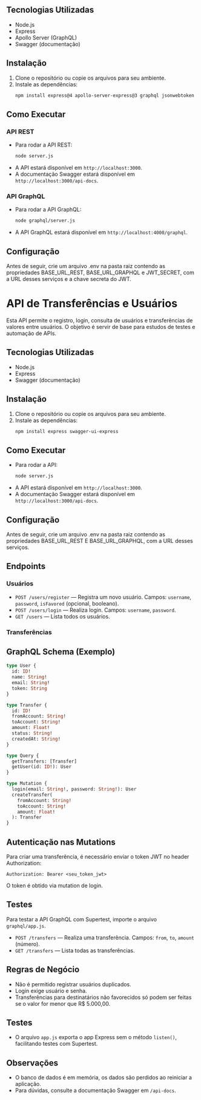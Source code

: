 ## Tecnologias Utilizadas

- Node.js
- Express
- Apollo Server (GraphQL)
- Swagger (documentação)

## Instalação

1. Clone o repositório ou copie os arquivos para seu ambiente.
2. Instale as dependências:
   ```bash
   npm install express@4 apollo-server-express@3 graphql jsonwebtoken dotenv
   ```

## Como Executar

### API REST

- Para rodar a API REST:
  ```bash
  node server.js
  ```
- A API estará disponível em `http://localhost:3000`.
- A documentação Swagger estará disponível em `http://localhost:3000/api-docs`.

### API GraphQL

- Para rodar a API GraphQL:
  ```bash
  node graphql/server.js
  ```
- A API GraphQL estará disponível em `http://localhost:4000/graphql`.

## Configuração

Antes de seguir, crie um arquivo .env na pasta raiz contendo as propriedades BASE_URL_REST, BASE_URL_GRAPHQL e JWT_SECRET, com a URL desses serviços e a chave secreta do JWT.

# API de Transferências e Usuários

Esta API permite o registro, login, consulta de usuários e transferências de valores entre usuários. O objetivo é servir de base para estudos de testes e automação de APIs.

## Tecnologias Utilizadas

- Node.js
- Express
- Swagger (documentação)

## Instalação

1. Clone o repositório ou copie os arquivos para seu ambiente.
2. Instale as dependências:
   ```bash
   npm install express swagger-ui-express
   ```

## Como Executar

- Para rodar a API:
  ```bash
  node server.js
  ```
- A API estará disponível em `http://localhost:3000`.
- A documentação Swagger estará disponível em `http://localhost:3000/api-docs`.

## Configuração

Antes de seguir, crie um arquivo .env na pasta raiz contendo as propriedades BASE_URL_REST E BASE_URL_GRAPHQL, com a URL desses serviços.

## Endpoints

### Usuários

- `POST /users/register` — Registra um novo usuário. Campos: `username`, `password`, `isFavored` (opcional, booleano).
- `POST /users/login` — Realiza login. Campos: `username`, `password`.
- `GET /users` — Lista todos os usuários.

### Transferências

## GraphQL Schema (Exemplo)

```graphql
type User {
  id: ID!
  name: String!
  email: String!
  token: String
}

type Transfer {
  id: ID!
  fromAccount: String!
  toAccount: String!
  amount: Float!
  status: String!
  createdAt: String!
}

type Query {
  getTransfers: [Transfer]
  getUser(id: ID!): User
}

type Mutation {
  login(email: String!, password: String!): User
  createTransfer(
    fromAccount: String!
    toAccount: String!
    amount: Float!
  ): Transfer
}
```

## Autenticação nas Mutations

Para criar uma transferência, é necessário enviar o token JWT no header Authorization:

```
Authorization: Bearer <seu_token_jwt>
```

O token é obtido via mutation de login.

## Testes

Para testar a API GraphQL com Supertest, importe o arquivo `graphql/app.js`.

- `POST /transfers` — Realiza uma transferência. Campos: `from`, `to`, `amount` (número).
- `GET /transfers` — Lista todas as transferências.

## Regras de Negócio

- Não é permitido registrar usuários duplicados.
- Login exige usuário e senha.
- Transferências para destinatários não favorecidos só podem ser feitas se o valor for menor que R$ 5.000,00.

## Testes

- O arquivo `app.js` exporta o app Express sem o método `listen()`, facilitando testes com Supertest.

## Observações

- O banco de dados é em memória, os dados são perdidos ao reiniciar a aplicação.
- Para dúvidas, consulte a documentação Swagger em `/api-docs`.
